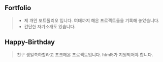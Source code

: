 ## Fortfolio
> * 제 개인 포트폴리오 입니다. 여태까지 해온 프로젝트들을 기록해 놓았습니다.
> * 간단한 자기소개도 있습니다.

## Happy-Birthday
> 친구 생일축하할라고 포크해온 프로젝트입니다.
> html5가 지원되어야 합니다.
